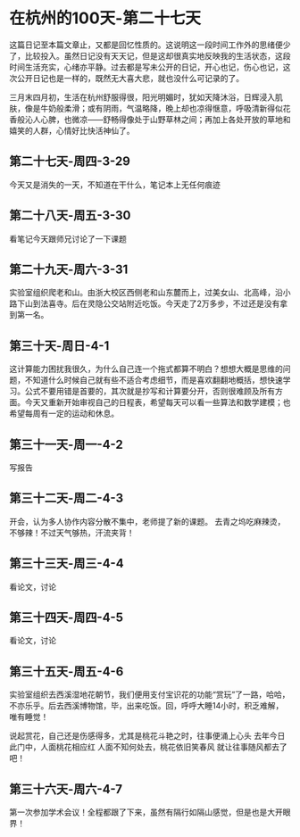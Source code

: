 # 在杭州的100天-第二十七天
这篇日记至本篇文章止，又都是回忆性质的。这说明这一段时间工作外的思绪便少了，比较投入。虽然日记没有天天记，但是这却很真实地反映我的生活状态，这段时间生活充实，心绪亦平静。过去都是写未公开的日记，开心也记，伤心也记，这次公开日记也是一样的，既然无大喜大悲，就也没什么可记录的了。

三月末四月初，生活在杭州舒服得很，阳光明媚时，犹如天降沐浴，日辉浸入肌肤，像是牛奶般柔滑；或有阴雨，气温略降，晚上却也凉得惬意，呼吸清新得似花香般沁人心脾，也微凉——舒畅得像处于山野草林之间；再加上各处开放的草地和嬉笑的人群，心情好比快活神仙了。

## 第二十七天-周四-3-29
今天又是消失的一天，不知道在干什么，笔记本上无任何痕迹

## 第二十八天-周五-3-30
看笔记今天跟师兄讨论了一下课题

## 第二十九天-周六-3-31
实验室组织爬老和山。由浙大校区西侧老和山东麓而上，过美女山、北高峰，沿小路下山到法喜寺。后在灵隐公交站附近吃饭。今天走了2万多步，不过还是没有拿到第一名。

## 第三十天-周日-4-1
这计算能力困扰我很久，为什么自己连一个拖式都算不明白？想想大概是思维的问题，不知道什么时候自己就有些不适合考虑细节，而是喜欢翻翻地概括，想快速学习。公式不要用错是首要的，其次就是抄写和计算要分开，否则很难顾及所有方面。今天又重新开始审视自己的日程表，希望每天可以看一些算法和数学建模；也希望每周有一定的运动和休息。

## 第三十一天-周一-4-2
写报告

## 第三十二天-周二-4-3
开会，认为多人协作内容分散不集中，老师提了新的课题。
去青之坞吃麻辣烫，不够辣！不过天气够热，汗流夹背！

## 第三十三天-周三-4-4
看论文，讨论

## 第三十四天-周四-4-5
看论文，讨论

## 第三十五天-周五-4-6
实验室组织去西溪湿地花朝节，我们便用支付宝识花的功能“赏玩”了一路，哈哈，不亦乐乎。后去西溪博物馆，毕，出来吃饭。回，呼呼大睡14小时，积乏难解，唯有睡觉！

说起赏花，自己还是伤感得多，尤其是桃花斗艳之时，往事便涌上心头
去年今日此门中，人面桃花相应红
人面不知何处去，桃花依旧笑春风
就让往事随风都去了吧！

## 第三十六天-周六-4-7
第一次参加学术会议！全程都跟了下来，虽然有隔行如隔山感觉，但是也是大开眼界！
